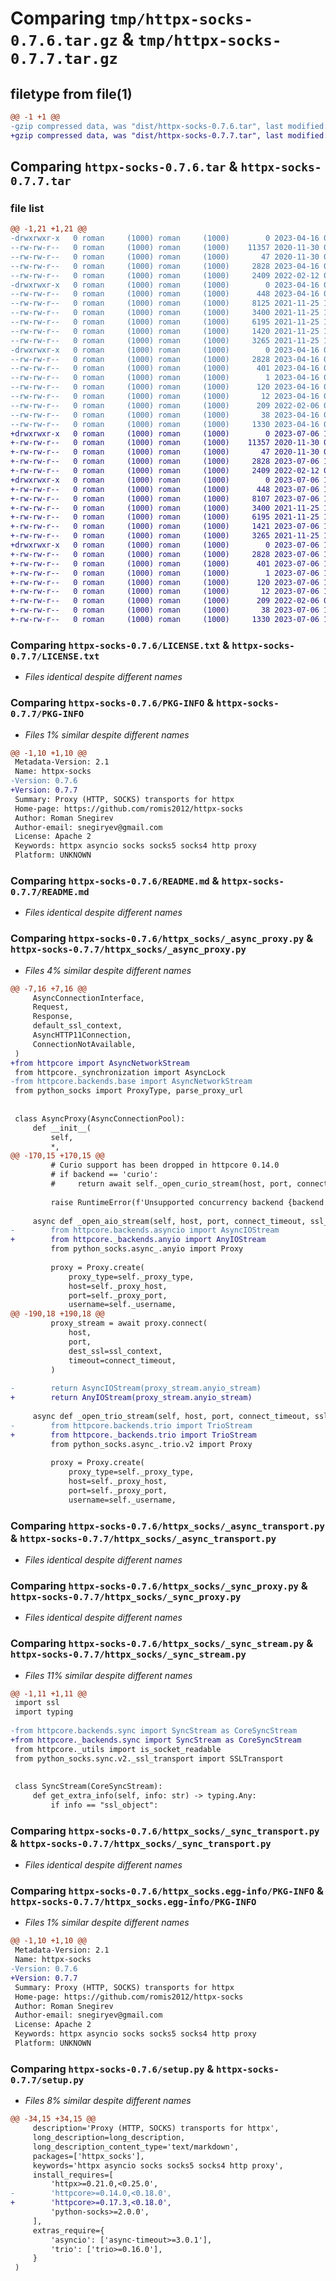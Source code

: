 # Comparing `tmp/httpx-socks-0.7.6.tar.gz` & `tmp/httpx-socks-0.7.7.tar.gz`

## filetype from file(1)

```diff
@@ -1 +1 @@
-gzip compressed data, was "dist/httpx-socks-0.7.6.tar", last modified: Sun Apr 16 05:43:39 2023, max compression
+gzip compressed data, was "dist/httpx-socks-0.7.7.tar", last modified: Thu Jul  6 11:57:51 2023, max compression
```

## Comparing `httpx-socks-0.7.6.tar` & `httpx-socks-0.7.7.tar`

### file list

```diff
@@ -1,21 +1,21 @@
-drwxrwxr-x   0 roman     (1000) roman     (1000)        0 2023-04-16 05:43:39.000000 httpx-socks-0.7.6/
--rw-rw-r--   0 roman     (1000) roman     (1000)    11357 2020-11-30 04:28:18.000000 httpx-socks-0.7.6/LICENSE.txt
--rw-rw-r--   0 roman     (1000) roman     (1000)       47 2020-11-30 04:28:18.000000 httpx-socks-0.7.6/MANIFEST.in
--rw-rw-r--   0 roman     (1000) roman     (1000)     2828 2023-04-16 05:43:39.000000 httpx-socks-0.7.6/PKG-INFO
--rw-rw-r--   0 roman     (1000) roman     (1000)     2409 2022-02-12 08:51:18.000000 httpx-socks-0.7.6/README.md
-drwxrwxr-x   0 roman     (1000) roman     (1000)        0 2023-04-16 05:43:39.000000 httpx-socks-0.7.6/httpx_socks/
--rw-rw-r--   0 roman     (1000) roman     (1000)      448 2023-04-16 05:31:37.000000 httpx-socks-0.7.6/httpx_socks/__init__.py
--rw-rw-r--   0 roman     (1000) roman     (1000)     8125 2021-11-25 11:27:42.000000 httpx-socks-0.7.6/httpx_socks/_async_proxy.py
--rw-rw-r--   0 roman     (1000) roman     (1000)     3400 2021-11-25 11:17:09.000000 httpx-socks-0.7.6/httpx_socks/_async_transport.py
--rw-rw-r--   0 roman     (1000) roman     (1000)     6195 2021-11-25 11:29:34.000000 httpx-socks-0.7.6/httpx_socks/_sync_proxy.py
--rw-rw-r--   0 roman     (1000) roman     (1000)     1420 2021-11-25 12:08:29.000000 httpx-socks-0.7.6/httpx_socks/_sync_stream.py
--rw-rw-r--   0 roman     (1000) roman     (1000)     3265 2021-11-25 11:27:33.000000 httpx-socks-0.7.6/httpx_socks/_sync_transport.py
-drwxrwxr-x   0 roman     (1000) roman     (1000)        0 2023-04-16 05:43:39.000000 httpx-socks-0.7.6/httpx_socks.egg-info/
--rw-rw-r--   0 roman     (1000) roman     (1000)     2828 2023-04-16 05:43:38.000000 httpx-socks-0.7.6/httpx_socks.egg-info/PKG-INFO
--rw-rw-r--   0 roman     (1000) roman     (1000)      401 2023-04-16 05:43:38.000000 httpx-socks-0.7.6/httpx_socks.egg-info/SOURCES.txt
--rw-rw-r--   0 roman     (1000) roman     (1000)        1 2023-04-16 05:43:38.000000 httpx-socks-0.7.6/httpx_socks.egg-info/dependency_links.txt
--rw-rw-r--   0 roman     (1000) roman     (1000)      120 2023-04-16 05:43:38.000000 httpx-socks-0.7.6/httpx_socks.egg-info/requires.txt
--rw-rw-r--   0 roman     (1000) roman     (1000)       12 2023-04-16 05:43:38.000000 httpx-socks-0.7.6/httpx_socks.egg-info/top_level.txt
--rw-rw-r--   0 roman     (1000) roman     (1000)      209 2022-02-06 06:27:51.000000 httpx-socks-0.7.6/pyproject.toml
--rw-rw-r--   0 roman     (1000) roman     (1000)       38 2023-04-16 05:43:39.000000 httpx-socks-0.7.6/setup.cfg
--rw-rw-r--   0 roman     (1000) roman     (1000)     1330 2023-04-16 05:29:16.000000 httpx-socks-0.7.6/setup.py
+drwxrwxr-x   0 roman     (1000) roman     (1000)        0 2023-07-06 11:57:51.000000 httpx-socks-0.7.7/
+-rw-rw-r--   0 roman     (1000) roman     (1000)    11357 2020-11-30 04:28:18.000000 httpx-socks-0.7.7/LICENSE.txt
+-rw-rw-r--   0 roman     (1000) roman     (1000)       47 2020-11-30 04:28:18.000000 httpx-socks-0.7.7/MANIFEST.in
+-rw-rw-r--   0 roman     (1000) roman     (1000)     2828 2023-07-06 11:57:51.000000 httpx-socks-0.7.7/PKG-INFO
+-rw-rw-r--   0 roman     (1000) roman     (1000)     2409 2022-02-12 08:51:18.000000 httpx-socks-0.7.7/README.md
+drwxrwxr-x   0 roman     (1000) roman     (1000)        0 2023-07-06 11:57:51.000000 httpx-socks-0.7.7/httpx_socks/
+-rw-rw-r--   0 roman     (1000) roman     (1000)      448 2023-07-06 11:38:13.000000 httpx-socks-0.7.7/httpx_socks/__init__.py
+-rw-rw-r--   0 roman     (1000) roman     (1000)     8107 2023-07-06 11:49:46.000000 httpx-socks-0.7.7/httpx_socks/_async_proxy.py
+-rw-rw-r--   0 roman     (1000) roman     (1000)     3400 2021-11-25 11:17:09.000000 httpx-socks-0.7.7/httpx_socks/_async_transport.py
+-rw-rw-r--   0 roman     (1000) roman     (1000)     6195 2021-11-25 11:29:34.000000 httpx-socks-0.7.7/httpx_socks/_sync_proxy.py
+-rw-rw-r--   0 roman     (1000) roman     (1000)     1421 2023-07-06 11:39:18.000000 httpx-socks-0.7.7/httpx_socks/_sync_stream.py
+-rw-rw-r--   0 roman     (1000) roman     (1000)     3265 2021-11-25 11:27:33.000000 httpx-socks-0.7.7/httpx_socks/_sync_transport.py
+drwxrwxr-x   0 roman     (1000) roman     (1000)        0 2023-07-06 11:57:51.000000 httpx-socks-0.7.7/httpx_socks.egg-info/
+-rw-rw-r--   0 roman     (1000) roman     (1000)     2828 2023-07-06 11:57:51.000000 httpx-socks-0.7.7/httpx_socks.egg-info/PKG-INFO
+-rw-rw-r--   0 roman     (1000) roman     (1000)      401 2023-07-06 11:57:51.000000 httpx-socks-0.7.7/httpx_socks.egg-info/SOURCES.txt
+-rw-rw-r--   0 roman     (1000) roman     (1000)        1 2023-07-06 11:57:51.000000 httpx-socks-0.7.7/httpx_socks.egg-info/dependency_links.txt
+-rw-rw-r--   0 roman     (1000) roman     (1000)      120 2023-07-06 11:57:51.000000 httpx-socks-0.7.7/httpx_socks.egg-info/requires.txt
+-rw-rw-r--   0 roman     (1000) roman     (1000)       12 2023-07-06 11:57:51.000000 httpx-socks-0.7.7/httpx_socks.egg-info/top_level.txt
+-rw-rw-r--   0 roman     (1000) roman     (1000)      209 2022-02-06 06:27:51.000000 httpx-socks-0.7.7/pyproject.toml
+-rw-rw-r--   0 roman     (1000) roman     (1000)       38 2023-07-06 11:57:51.000000 httpx-socks-0.7.7/setup.cfg
+-rw-rw-r--   0 roman     (1000) roman     (1000)     1330 2023-07-06 11:37:39.000000 httpx-socks-0.7.7/setup.py
```

### Comparing `httpx-socks-0.7.6/LICENSE.txt` & `httpx-socks-0.7.7/LICENSE.txt`

 * *Files identical despite different names*

### Comparing `httpx-socks-0.7.6/PKG-INFO` & `httpx-socks-0.7.7/PKG-INFO`

 * *Files 1% similar despite different names*

```diff
@@ -1,10 +1,10 @@
 Metadata-Version: 2.1
 Name: httpx-socks
-Version: 0.7.6
+Version: 0.7.7
 Summary: Proxy (HTTP, SOCKS) transports for httpx
 Home-page: https://github.com/romis2012/httpx-socks
 Author: Roman Snegirev
 Author-email: snegiryev@gmail.com
 License: Apache 2
 Keywords: httpx asyncio socks socks5 socks4 http proxy
 Platform: UNKNOWN
```

### Comparing `httpx-socks-0.7.6/README.md` & `httpx-socks-0.7.7/README.md`

 * *Files identical despite different names*

### Comparing `httpx-socks-0.7.6/httpx_socks/_async_proxy.py` & `httpx-socks-0.7.7/httpx_socks/_async_proxy.py`

 * *Files 4% similar despite different names*

```diff
@@ -7,16 +7,16 @@
     AsyncConnectionInterface,
     Request,
     Response,
     default_ssl_context,
     AsyncHTTP11Connection,
     ConnectionNotAvailable,
 )
+from httpcore import AsyncNetworkStream
 from httpcore._synchronization import AsyncLock
-from httpcore.backends.base import AsyncNetworkStream
 from python_socks import ProxyType, parse_proxy_url
 
 
 class AsyncProxy(AsyncConnectionPool):
     def __init__(
         self,
         *,
@@ -170,15 +170,15 @@
         # Curio support has been dropped in httpcore 0.14.0
         # if backend == 'curio':
         #     return await self._open_curio_stream(host, port, connect_timeout, ssl_context)
 
         raise RuntimeError(f'Unsupported concurrency backend {backend!r}')  # pragma: no cover
 
     async def _open_aio_stream(self, host, port, connect_timeout, ssl_context):
-        from httpcore.backends.asyncio import AsyncIOStream
+        from httpcore._backends.anyio import AnyIOStream
         from python_socks.async_.anyio import Proxy
 
         proxy = Proxy.create(
             proxy_type=self._proxy_type,
             host=self._proxy_host,
             port=self._proxy_port,
             username=self._username,
@@ -190,18 +190,18 @@
         proxy_stream = await proxy.connect(
             host,
             port,
             dest_ssl=ssl_context,
             timeout=connect_timeout,
         )
 
-        return AsyncIOStream(proxy_stream.anyio_stream)
+        return AnyIOStream(proxy_stream.anyio_stream)
 
     async def _open_trio_stream(self, host, port, connect_timeout, ssl_context):
-        from httpcore.backends.trio import TrioStream
+        from httpcore._backends.trio import TrioStream
         from python_socks.async_.trio.v2 import Proxy
 
         proxy = Proxy.create(
             proxy_type=self._proxy_type,
             host=self._proxy_host,
             port=self._proxy_port,
             username=self._username,
```

### Comparing `httpx-socks-0.7.6/httpx_socks/_async_transport.py` & `httpx-socks-0.7.7/httpx_socks/_async_transport.py`

 * *Files identical despite different names*

### Comparing `httpx-socks-0.7.6/httpx_socks/_sync_proxy.py` & `httpx-socks-0.7.7/httpx_socks/_sync_proxy.py`

 * *Files identical despite different names*

### Comparing `httpx-socks-0.7.6/httpx_socks/_sync_stream.py` & `httpx-socks-0.7.7/httpx_socks/_sync_stream.py`

 * *Files 11% similar despite different names*

```diff
@@ -1,11 +1,11 @@
 import ssl
 import typing
 
-from httpcore.backends.sync import SyncStream as CoreSyncStream
+from httpcore._backends.sync import SyncStream as CoreSyncStream
 from httpcore._utils import is_socket_readable
 from python_socks.sync.v2._ssl_transport import SSLTransport
 
 
 class SyncStream(CoreSyncStream):
     def get_extra_info(self, info: str) -> typing.Any:
         if info == "ssl_object":
```

### Comparing `httpx-socks-0.7.6/httpx_socks/_sync_transport.py` & `httpx-socks-0.7.7/httpx_socks/_sync_transport.py`

 * *Files identical despite different names*

### Comparing `httpx-socks-0.7.6/httpx_socks.egg-info/PKG-INFO` & `httpx-socks-0.7.7/httpx_socks.egg-info/PKG-INFO`

 * *Files 1% similar despite different names*

```diff
@@ -1,10 +1,10 @@
 Metadata-Version: 2.1
 Name: httpx-socks
-Version: 0.7.6
+Version: 0.7.7
 Summary: Proxy (HTTP, SOCKS) transports for httpx
 Home-page: https://github.com/romis2012/httpx-socks
 Author: Roman Snegirev
 Author-email: snegiryev@gmail.com
 License: Apache 2
 Keywords: httpx asyncio socks socks5 socks4 http proxy
 Platform: UNKNOWN
```

### Comparing `httpx-socks-0.7.6/setup.py` & `httpx-socks-0.7.7/setup.py`

 * *Files 8% similar despite different names*

```diff
@@ -34,15 +34,15 @@
     description='Proxy (HTTP, SOCKS) transports for httpx',
     long_description=long_description,
     long_description_content_type='text/markdown',
     packages=['httpx_socks'],
     keywords='httpx asyncio socks socks5 socks4 http proxy',
     install_requires=[
         'httpx>=0.21.0,<0.25.0',
-        'httpcore>=0.14.0,<0.18.0',
+        'httpcore>=0.17.3,<0.18.0',
         'python-socks>=2.0.0',
     ],
     extras_require={
         'asyncio': ['async-timeout>=3.0.1'],
         'trio': ['trio>=0.16.0'],
     }
 )
```

